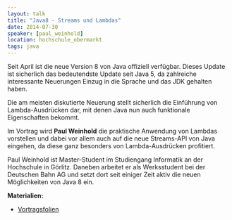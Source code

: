 ```yaml
---
layout: talk
title: "Java8 - Streams und Lambdas"
date: 2014-07-30
speaker: [paul_weinhold]
location: hochschule_obermarkt
tags: java
---
```


Seit April ist die neue Version 8 von Java offiziell verfügbar. Dieses Update ist sicherlich das bedeutendste Update
seit Java 5, da zahlreiche interessante Neuerungen Einzug in die Sprache und das JDK gehalten haben.

Die am meisten diskutierte Neuerung stellt sicherlich die Einführung von Lambda-Ausdrücken dar, mit denen Java nun auch
funktionale Eigenschaften bekommt.

Im Vortrag wird **Paul Weinhold** die praktische Anwendung von Lambdas vorstellen und dabei vor allem auch auf die neue
Streams-API von Java eingehen, da diese ganz besonders von Lambda-Ausdrücken profitiert.

Paul Weinhold ist Master-Student im Studiengang Informatik an der Hochschule in Görlitz. Daneben arbeitet er als
Werksstudent bei der Deutschen Bahn AG und setzt dort seit einiger Zeit aktiv die neuen Möglichkeiten von Java 8 ein.

**Materialien:**

- [Vortragsfolien](/downloads/juggr_java8.pdf)
